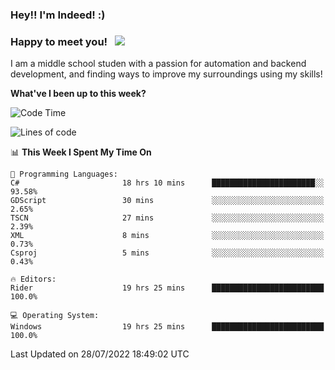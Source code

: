 ### Hey!! I'm Indeed! :) 

### Happy to meet you! &nbsp; ![](https://visitor-badge.glitch.me/badge?page_id=Indeedornot.Indeedornot)

I am a middle school studen with a passion for automation and backend development, and finding ways to improve my surroundings using my skills!

**What've I been up to this week?** 

<!--START_SECTION:waka-->
![Code Time](http://img.shields.io/badge/Code%20Time-0%20secs-blue)

![Lines of code](https://img.shields.io/badge/From%20Hello%20World%20I%27ve%20Written-783%20Thousand%20lines%20of%20code-blue)

📊 **This Week I Spent My Time On** 

```text
💬 Programming Languages: 
C#                       18 hrs 10 mins      ███████████████████████░░   93.58% 
GDScript                 30 mins             ░░░░░░░░░░░░░░░░░░░░░░░░░   2.65% 
TSCN                     27 mins             ░░░░░░░░░░░░░░░░░░░░░░░░░   2.39% 
XML                      8 mins              ░░░░░░░░░░░░░░░░░░░░░░░░░   0.73% 
Csproj                   5 mins              ░░░░░░░░░░░░░░░░░░░░░░░░░   0.43%

🔥 Editors: 
Rider                    19 hrs 25 mins      █████████████████████████   100.0%

💻 Operating System: 
Windows                  19 hrs 25 mins      █████████████████████████   100.0%

```


 Last Updated on 28/07/2022 18:49:02 UTC
<!--END_SECTION:waka-->
